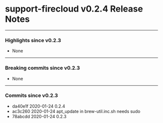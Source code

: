 # support-firecloud v0.2.4 Release Notes

---

### Highlights since v0.2.3

* None

---

### Breaking commits since v0.2.3

* None

---

### Commits since v0.2.3

* da40e1f 2020-01-24 0.2.4
* ac3c260 2020-01-24 apt_update in brew-util.inc.sh needs sudo
* 78abcdd 2020-01-24 0.2.3
